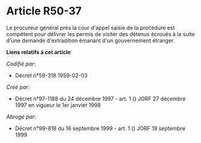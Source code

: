 # Article R50-37

Le procureur général près la cour d'appel saisie de la procédure est compétent pour délivrer les permis de visiter des
détenus écroués à la suite d'une demande d'extradition émanant d'un gouvernement étranger.

**Liens relatifs à cet article**

_Codifié par_:

  - Décret n°59-318 1959-02-03

_Créé par_:

  - Décret n°97-1188 du 24 décembre 1997 - art. 1 () JORF 27 décembre 1997 en vigueur le 1er janvier 1998

_Abrogé par_:

  - Décret n°99-818 du 16 septembre 1999 - art. 1 () JORF 19 septembre 1999

